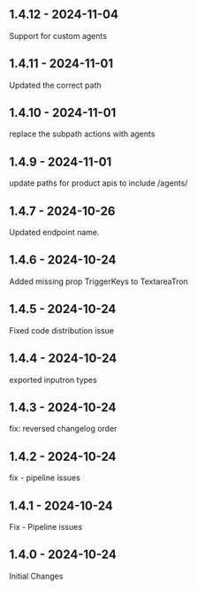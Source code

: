 ## 1.4.12 - 2024-11-04
Support for custom agents

## 1.4.11 - 2024-11-01
Updated the correct path 

## 1.4.10 - 2024-11-01
replace the subpath actions with agents

## 1.4.9 - 2024-11-01
update paths for product apis to include /agents/

## 1.4.7 - 2024-10-26
Updated endpoint name.

## 1.4.6 - 2024-10-24
Added missing prop TriggerKeys to TextareaTron

## 1.4.5 - 2024-10-24
Fixed code distribution issue

## 1.4.4 - 2024-10-24
exported inputron types

## 1.4.3 - 2024-10-24
fix: reversed changelog order

## 1.4.2 - 2024-10-24
fix - pipeline issues

## 1.4.1 - 2024-10-24
Fix - Pipeline issues

## 1.4.0 - 2024-10-24
Initial Changes
